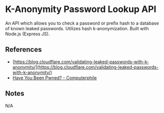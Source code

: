 # K-Anonymity Password Lookup API

An API which allows you to check a password or prefix hash to a database of known leaked passwords. Utilizes hash k-anonymization. Built with Node.js (Express JS).

## References

* [https://blog.cloudflare.com/validating-leaked-passwords-with-k-anonymity/](https://blog.cloudflare.com/validating-leaked-passwords-with-k-anonymity/)
* [Have You Been Pwned? - Computerphile](https://www.youtube.com/watch?v=hhUb5iknVJs)

## Notes
N/A
